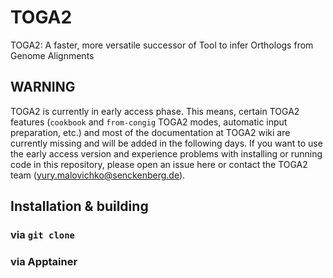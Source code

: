 # TOGA2
TOGA2: A faster, more versatile successor of Tool to infer Orthologs from Genome Alignments

## WARNING
TOGA2 is currently in early access phase. This means, certain TOGA2 features (`cookbook` and `from-congig` TOGA2 modes, automatic input preparation, etc.) and most of the documentation at TOGA2 wiki are currently missing and will be added in the following days. If you want to use the early access version and experience problems with installing or running code in this repository, please open an issue here or contact the TOGA2 team (yury.malovichko@senckenberg.de).

## Installation & building

### via `git clone`

### via Apptainer

